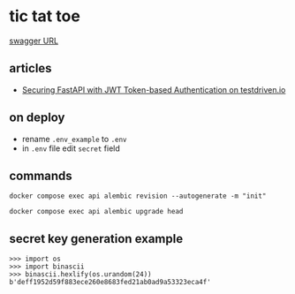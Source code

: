 # tic tat toe

[swagger URL](http://localhost:8004/docs/)

## articles

* [Securing FastAPI with JWT Token-based Authentication on testdriven.io](https://testdriven.io/blog/fastapi-jwt-auth/)

## on deploy

* rename `.env_example` to `.env`
* in `.env` file edit `secret` field

## commands

    docker compose exec api alembic revision --autogenerate -m "init"

    docker compose exec api alembic upgrade head

## secret key generation example

    >>> import os
    >>> import binascii
    >>> binascii.hexlify(os.urandom(24))
    b'deff1952d59f883ece260e8683fed21ab0ad9a53323eca4f'
